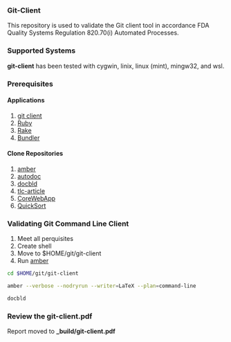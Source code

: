 ### Git-Client
This repository is used to validate the Git client tool in accordance FDA
Quality Systems Regulation 820.70(i) Automated Processes.

### Supported Systems
**git-client** has been tested with cygwin, linix, linux (mint), mingw32,
and wsl.

### Prerequisites
#### Applications
1. [git client](https://git-scm.com/book/en/v2/Git-and-Other-Systems-Git-as-a-Client)
2. [Ruby](https://www.ruby-lang.org/en/downloads/)
3. [Rake](https://ruby.github.io/rake/)
4. [Bundler](https://bundler.io)

#### Clone Repositories
1. [amber](https://github.com/traap/amber)
2. [autodoc](https://github.com/traap/autodoc)
3. [docbld](https://github.com/traap/docbld)
4. [tlc-article](https://github.com/traap/tlc-article)
5. [CoreWebApp](https://github.com/traap/corewebapp)
6. [QuickSort](https://github.com/traap/quicksort)

### Validating Git Command Line Client
1. Meet all perquisites
2. Create shell
3. Move to $HOME/git/git-client
4. Run [amber](https://github.com/traap/amber.git)

```bash
cd $HOME/git/git-client

amber --verbose --nodryrun --writer=LaTeX --plan=command-line

docbld
```

### Review the git-client.pdf
Report moved to **_build/git-client.pdf**
